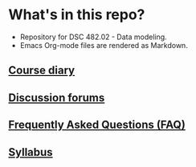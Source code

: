 

# What's in this repo?

-   Repository for DSC 482.02 - Data modeling.
-   Emacs Org-mode files are rendered as Markdown.


## [Course diary](https://github.com/birkenkrahe/ai482/blob/main/diary.md)


## [Discussion forums](https://github.com/birkenkrahe/ai482/discussions)


## [Frequently Asked Questions (FAQ)](https://github.com/birkenkrahe/ai482/blob/main/FAQ.md)


## [Syllabus](https://github.com/birkenkrahe/ai482/blob/main/syllabus.md)

